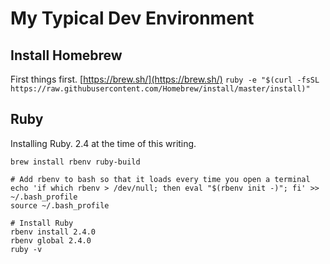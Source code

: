My Typical Dev Environment
==========================

## Install Homebrew
First things first.
[https://brew.sh/](https://brew.sh/)
`ruby -e "$(curl -fsSL https://raw.githubusercontent.com/Homebrew/install/master/install)"`

## Ruby
Installing Ruby. 2.4 at the time of this writing.
```
brew install rbenv ruby-build

# Add rbenv to bash so that it loads every time you open a terminal
echo 'if which rbenv > /dev/null; then eval "$(rbenv init -)"; fi' >> ~/.bash_profile
source ~/.bash_profile

# Install Ruby
rbenv install 2.4.0
rbenv global 2.4.0
ruby -v
```
